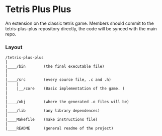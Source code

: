 # Tetris Plus Plus

An extension on the classic tetris game. 
Members should commit to the tetris-plus-plus repository directly, the code will be synced with the main repo. 
### Layout
    /tetris-plus-plus
    |
    |____/bin        (the final executable file)
    |
    |
    |____/src        (every source file, .c and .h)
    |    |
    |    |__/core    (Basic implementation of the game. )
    |
    |
    |____/obj        (where the generated .o files will be)
    |
    |____/lib        (any library dependences)
    |
    |____Makefile    (make instructions file)
    |
    |____README      (general readme of the project)
